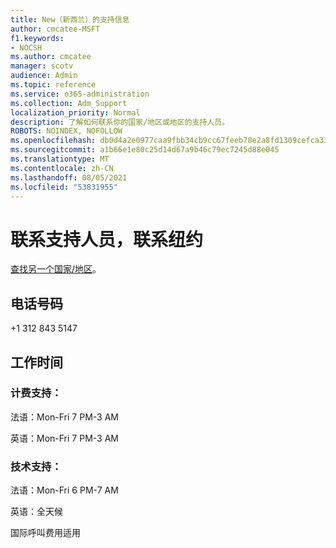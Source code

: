 ```yaml
---
title: New（新西兰）的支持信息
author: cmcatee-MSFT
f1.keywords:
- NOCSH
ms.author: cmcatee
manager: scotv
audience: Admin
ms.topic: reference
ms.service: o365-administration
ms.collection: Adm_Support
localization_priority: Normal
description: 了解如何联系你的国家/地区或地区的支持人员。
ROBOTS: NOINDEX, NOFOLLOW
ms.openlocfilehash: db0d4a2e0977caa9fbb34cb9cc67feeb78e2a8fd1309cefca3380b95e079a7b9
ms.sourcegitcommit: a1b66e1e80c25d14d67a9b46c79ec7245d88e045
ms.translationtype: MT
ms.contentlocale: zh-CN
ms.lasthandoff: 08/05/2021
ms.locfileid: "53831955"
---
```

# <a name="contact-support-for-new-caledonia"></a>联系支持人员，联系纽约

[查找另一个国家/地区](../../business-video/get-help-support.md)。

## <a name="phone-number"></a>电话号码
+1 312 843 5147

## <a name="hours"></a>工作时间
### <a name="billing-support"></a>计费支持：

法语：Mon-Fri 7 PM-3 AM

英语：Mon-Fri 7 PM-3 AM

### <a name="technical-support"></a>技术支持：

法语：Mon-Fri 6 PM-7 AM

英语：全天候

国际呼叫费用适用

